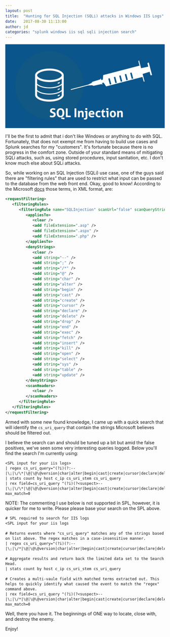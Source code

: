 ```yaml
---
layout: post
title:  "Hunting for SQL Injection (SQLi) attacks in Windows IIS Logs"
date:   2017-08-30 11:13:00
author: jd
categories: "splunk windows iis sql sqli injection search"
---
```


![sql-injection](/images/sql-injection.jpg)

I'll be the first to admit that i don't like Windows or anything to do with SQL. Fortunately, that does not exempt me from having to build use cases and Splunk searches for my "customers". It's fortunate because there is no progress in the comfort zone. Outside of your standard means of mitigating SQLi attacks, such as, using stored procedures, input sanitation, etc. I don't know much else about SQLi attacks. 

<!--more-->

So, while working on an SQL Injection (SQLi) use case, one of the guys said there are "filtering rules" that are used to restrict what input can be passed to the database from the web front end. Okay, good to know! According to the Microsoft [docs](https://docs.microsoft.com/en-us/iis/configuration/system.webserver/security/requestfiltering/filteringrules/)  those terms, in XML format, are:

```xml
<requestFiltering>
   <filteringRules>
      <filteringRule name="SQLInjection" scanUrl="false" scanQueryString="true">
         <appliesTo>
            <clear />
            <add fileExtension=".asp" />
            <add fileExtension=".aspx" />
            <add fileExtension=".php" />
         </appliesTo>
         <denyStrings>
            <clear />
            <add string="--" />
            <add string=";" />
            <add string="/*" />
            <add string="@" />
            <add string="char" />
            <add string="alter" />
            <add string="begin" />
            <add string="cast" />
            <add string="create" />
            <add string="cursor" />
            <add string="declare" />
            <add string="delete" />
            <add string="drop" />
            <add string="end" />
            <add string="exec" />
            <add string="fetch" />
            <add string="insert" />
            <add string="kill" />
            <add string="open" />
            <add string="select" />
            <add string="sys" />
            <add string="table" />
            <add string="update" />
         </denyStrings>
         <scanHeaders>
            <clear />
         </scanHeaders>
      </filteringRule>
   </filteringRules>
</requestFiltering>
```

Armed with some new found knowledge, I came up with a quick search that will identify the `cs_uri_query` that contain the strings Microsoft believes should be filtered out. 

I believe the search can and should be tuned up a bit but amid the false positives, we've seen some very interesting queries logged. Below you'll find the search I'm currently using:

```
<SPL input for your iis logs>
| regex cs_uri_query="(?i)(?:--|\;|\/\*|\@|\@\@version|char|alter|begin|cast|create|cursor|declare|delete|drop|end|exec|fetch|insert|kill|open|select|sys|table|update)" 
| stats count by host c_ip cs_uri_stem cs_uri_query
| rex field=cs_uri_query "(?i)(?<suspect>--|\;|\/\*|\@|\@\@version|char|alter|begin|cast|create|cursor|declare|delete|drop|end|exec|fetch|insert|kill|open|select|sys|table|update)" max_match=0 
```

NOTE: The commenting I use below is not supported in SPL, however, it is quicker for me to write. Please please base your search on the SPL above.

```
# SPL required to search for IIS logs
<SPL input for your iis logs

# Returns events where "cs_uri_query" matches any of the strings based on list above. The regex matches in a case-insensitive manner.
| regex cs_uri_query="(?i)(?:--|\;|\/*|\@|\@\@version|char|alter|begin|cast|create|cursor|declare|delete|drop|end|exec|fetch|insert|kill|open|select|sys|table|update)" 

# Aggregate results and return back the limited data set to the Search Head.
| stats count by host c_ip cs_uri_stem cs_uri_query

# Creates a multi-vaule field with matched terms extracted out. This helps to quickly identify what caused the event to match the "regex" command above.
| rex field=cs_uri_query "(?i)(?<suspect>--
|\;|\/*|\@|\@\@version|char|alter|begin|cast|create|cursor|declare|delete|drop|end|exec|fetch|insert|kill|open|select|sys|table|update)" max_match=0
```

Well, there you have it. The beginnings of ONE way to locate, close with, and destroy the enemy.

Enjoy!
